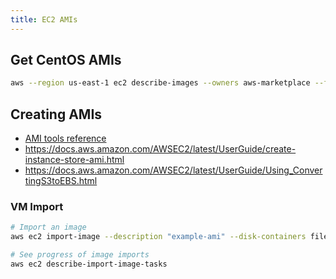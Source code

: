 ```yaml
---
title: EC2 AMIs
---
```


## Get CentOS AMIs
```bash
aws --region us-east-1 ec2 describe-images --owners aws-marketplace --filters Name=product-code,Values=aw0evgkw8e5c1q413zgy5pjce
```

## Creating AMIs
* [AMI tools reference](https://docs.aws.amazon.com/AWSEC2/latest/UserGuide/ami-tools-commands.html)
* <https://docs.aws.amazon.com/AWSEC2/latest/UserGuide/create-instance-store-ami.html>
* <https://docs.aws.amazon.com/AWSEC2/latest/UserGuide/Using_ConvertingS3toEBS.html>

### VM Import
```bash
# Import an image
aws ec2 import-image --description "example-ami" --disk-containers file://ami_containers.json

# See progress of image imports
aws ec2 describe-import-image-tasks
```
